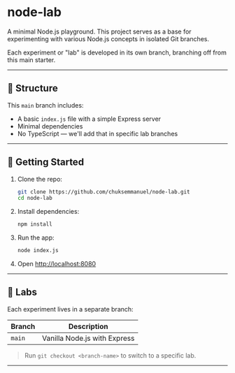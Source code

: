 # node-lab

A minimal Node.js playground. This project serves as a base for experimenting with various Node.js concepts in isolated Git branches.

Each experiment or "lab" is developed in its own branch, branching off from this main starter.

---

## 📁 Structure

This `main` branch includes:

- A basic `index.js` file with a simple Express server
- Minimal dependencies
- No TypeScript — we'll add that in specific lab branches

---

## 🚀 Getting Started

1. Clone the repo:

   ```bash
   git clone https://github.com/chuksemmanuel/node-lab.git
   cd node-lab
   ```

2. Install dependencies:

   ```bash
   npm install
   ```

3. Run the app:

   ```bash
   node index.js
   ```

4. Open [http://localhost:8080](http://localhost:8080)

---

## 🧪 Labs

Each experiment lives in a separate branch:

| Branch | Description                  |
| ------ | ---------------------------- |
| `main` | Vanilla Node.js with Express |

> Run `git checkout <branch-name>` to switch to a specific lab.

---
